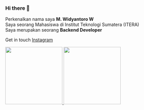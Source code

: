### Hi there 👋

Perkenalkan nama saya **M. Widyantoro W**  
Saya seorang Mahasiswa di Institut Teknologi Sumatera (ITERA)  
Saya merupakan seorang **Backend Developer**  

Get in touch [Instagram](https://instagram.com/wdyntrwn)

<p align="left">
<a href="https://github.com/penuliscode">
  <img height="180em" src="https://github-readme-stats-eight-theta.vercel.app/api?username=wdyntr&show_icons=true&theme=algolia&include_all_commits=true&count_private=true"/>
  <img height="180em" src="https://github-readme-stats-eight-theta.vercel.app/api/top-langs/?username=wdyntr&layout=compact&theme=algolia"/>
</a>
</p>
<!--
**wdyntr/wdyntr** is a ✨ _special_ ✨ repository because its `README.md` (this file) appears on your GitHub profile.

Here are some ideas to get you started:

- 🔭 I’m currently working on ...
- 🌱 I’m currently learning ...
- 👯 I’m looking to collaborate on ...
- 🤔 I’m looking for help with ...
- 💬 Ask me about ...
- 📫 How to reach me: ...
- 😄 Pronouns: ...
- ⚡ Fun fact: ...
-->
